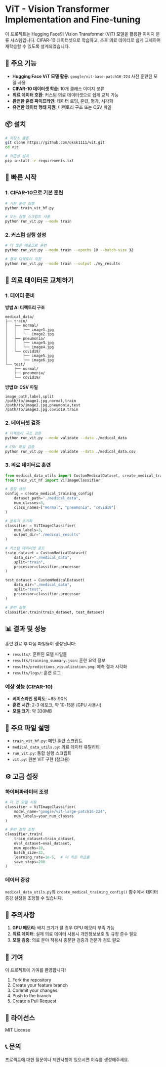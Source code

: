 # ViT - Vision Transformer Implementation and Fine-tuning

이 프로젝트는 Hugging Face의 Vision Transformer (ViT) 모델을 활용한 이미지 분류 시스템입니다. CIFAR-10 데이터셋으로 학습하고, 추후 의료 데이터로 쉽게 교체하여 재학습할 수 있도록 설계되었습니다.

## 🚀 주요 기능

- **Hugging Face ViT 모델 활용**: `google/vit-base-patch16-224` 사전 훈련된 모델 사용
- **CIFAR-10 데이터셋 학습**: 10개 클래스 이미지 분류
- **의료 데이터 호환**: 커스텀 의료 데이터셋으로 쉽게 교체 가능
- **완전한 훈련 파이프라인**: 데이터 로딩, 훈련, 평가, 시각화
- **유연한 데이터 형태 지원**: 디렉토리 구조 또는 CSV 파일

## 📦 설치

```bash
# 저장소 클론
git clone https://github.com/oksk1111/vit.git
cd vit

# 의존성 설치
pip install -r requirements.txt
```

## 🎯 빠른 시작

### 1. CIFAR-10으로 기본 훈련

```bash
# 기본 훈련 실행
python train_vit_hf.py

# 또는 실행 스크립트 사용
python run_vit.py --mode train
```

### 2. 커스텀 실행 설정

```bash
# 더 많은 에포크로 훈련
python run_vit.py --mode train --epochs 10 --batch-size 32

# 결과 디렉토리 지정
python run_vit.py --mode train --output ./my_results
```

## 🏥 의료 데이터로 교체하기

### 1. 데이터 준비

**방법 A: 디렉토리 구조**
```
medical_data/
├── train/
│   ├── normal/
│   │   ├── image1.jpg
│   │   └── image2.jpg
│   ├── pneumonia/
│   │   ├── image3.jpg
│   │   └── image4.jpg
│   └── covid19/
│       ├── image5.jpg
│       └── image6.jpg
└── test/
    ├── normal/
    ├── pneumonia/
    └── covid19/
```

**방법 B: CSV 파일**
```csv
image_path,label,split
/path/to/image1.jpg,normal,train
/path/to/image2.jpg,pneumonia,test
/path/to/image3.jpg,covid19,train
```

### 2. 데이터셋 검증

```bash
# 디렉토리 구조 검증
python run_vit.py --mode validate --data ./medical_data

# CSV 파일 검증
python run_vit.py --mode validate --data ./medical_data.csv
```

### 3. 의료 데이터로 훈련

```python
from medical_data_utils import CustomMedicalDataset, create_medical_training_config
from train_vit_hf import ViTImageClassifier

# 설정 생성
config = create_medical_training_config(
    dataset_path="./medical_data",
    num_classes=3,
    class_names=["normal", "pneumonia", "covid19"]
)

# 분류기 초기화
classifier = ViTImageClassifier(
    num_labels=3,
    output_dir="./medical_results"
)

# 커스텀 데이터셋 로드
train_dataset = CustomMedicalDataset(
    data_dir="./medical_data",
    split="train",
    processor=classifier.processor
)

test_dataset = CustomMedicalDataset(
    data_dir="./medical_data", 
    split="test",
    processor=classifier.processor
)

# 훈련 실행
classifier.train(train_dataset, test_dataset)
```

## 📊 결과 및 성능

훈련 완료 후 다음 파일들이 생성됩니다:

- `results/`: 훈련된 모델 파일들
- `results/training_summary.json`: 훈련 요약 정보
- `results/predictions_visualization.png`: 예측 결과 시각화
- `results/logs/`: 훈련 로그

### 예상 성능 (CIFAR-10)

- **베이스라인 정확도**: ~85-90%
- **훈련 시간**: 2-3 에포크, 약 10-15분 (GPU 사용시)
- **모델 크기**: 약 330MB

## 🔧 주요 파일 설명

- `train_vit_hf.py`: 메인 훈련 스크립트
- `medical_data_utils.py`: 의료 데이터 유틸리티
- `run_vit.py`: 통합 실행 스크립트
- `vit.py`: 원본 ViT 구현 (참고용)

## ⚙️ 고급 설정

### 하이퍼파라미터 조정

```python
# 더 큰 모델 사용
classifier = ViTImageClassifier(
    model_name="google/vit-large-patch16-224",
    num_labels=your_num_classes
)

# 훈련 설정 조정
classifier.train(
    train_dataset=train_dataset,
    eval_dataset=eval_dataset,
    num_epochs=10,
    batch_size=32,
    learning_rate=1e-5,  # 더 작은 학습률
    save_steps=200
)
```

### 데이터 증강

`medical_data_utils.py`의 `create_medical_training_config()` 함수에서 데이터 증강 설정을 조정할 수 있습니다.

## 🚨 주의사항

1. **GPU 메모리**: 배치 크기가 클 경우 GPU 메모리 부족 가능
2. **의료 데이터**: 실제 의료 데이터 사용시 개인정보보호 및 규정 준수 필요
3. **모델 검증**: 의료 분야 적용시 충분한 검증과 전문가 검토 필요

## 🤝 기여

이 프로젝트에 기여를 환영합니다! 

1. Fork the repository
2. Create your feature branch
3. Commit your changes
4. Push to the branch
5. Create a Pull Request

## 📝 라이선스

MIT License

## 📞 문의

프로젝트에 대한 질문이나 제안사항이 있으시면 이슈를 생성해주세요.
